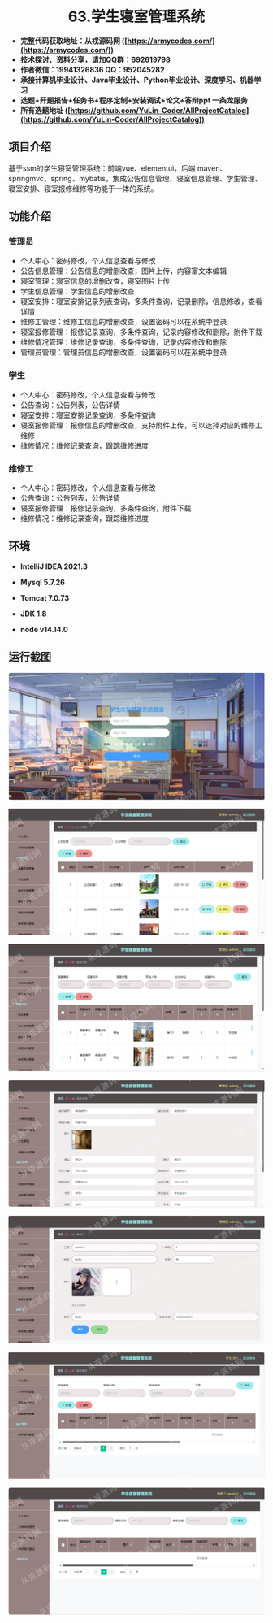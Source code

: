 <p><h1 align="center">63.学生寝室管理系统</h1></p>

- <b>完整代码获取地址：从戎源码网 ([https://armycodes.com/](https://armycodes.com/))</b>
- <b>技术探讨、资料分享，请加QQ群：692619798</b> 
- <b>作者微信：19941326836  QQ：952045282</b> 
- <b>承接计算机毕业设计、Java毕业设计、Python毕业设计、深度学习、机器学习</b>
- <b>选题+开题报告+任务书+程序定制+安装调试+论文+答辩ppt 一条龙服务</b>
- <b>所有选题地址 ([https://github.com/YuLin-Coder/AllProjectCatalog](https://github.com/YuLin-Coder/AllProjectCatalog)) </b>

## 项目介绍
基于ssm的学生寝室管理系统：前端vue、elementui，后端 maven、springmvc、spring、mybatis，集成公告信息管理、寝室信息管理、学生管理、寝室安排、寝室报修维修等功能于一体的系统。

## 功能介绍

### 管理员

- 个人中心：密码修改，个人信息查看与修改
- 公告信息管理：公告信息的增删改查，图片上传，内容富文本编辑
- 寝室管理：寝室信息的增删改查，寝室图片上传
- 学生信息管理：学生信息的增删改查
- 寝室安排：寝室安排记录列表查询，多条件查询，记录删除，信息修改，查看详情
- 维修工管理：维修工信息的增删改查，设置密码可以在系统中登录
- 寝室报修管理：报修记录查询，多条件查询，记录内容修改和删除，附件下载
- 维修情况管理：维修记录查询，多条件查询，记录内容修改和删除
- 管理员管理：管理员信息的增删改查，设置密码可以在系统中登录

### 学生

- 个人中心：密码修改，个人信息查看与修改
- 公告查询：公告列表，公告详情
- 寝室安排：寝室安排记录查询，多条件查询
- 寝室报修管理：报修信息的增删改查，支持附件上传，可以选择对应的维修工维修
- 维修情况：维修记录查询，跟踪维修进度

### 维修工

- 个人中心：密码修改，个人信息查看与修改
- 公告查询：公告列表，公告详情
- 寝室报修管理：报修记录查询，多条件查询，附件下载
- 维修情况：维修记录查询，跟踪维修进度

## 环境

- <b>IntelliJ IDEA 2021.3</b>

- <b>Mysql 5.7.26</b>

- <b>Tomcat 7.0.73</b>

- <b>JDK 1.8</b>

- <b>node v14.14.0</b>


## 运行截图
![](screenshot/1.png)

![](screenshot/2.png)

![](screenshot/3.png)

![](screenshot/4.png)

![](screenshot/5.png)

![](screenshot/6.png)

![](screenshot/7.png)
